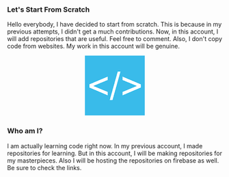 ### Let's Start From Scratch

Hello everybody, I have decided to start from scratch. This is because in my previous attempts, I didn't get a much contributions. Now, in this account, I will add repositories that are useful.
Feel free to comment. Also, I don't copy code from websites. My work in this account will be genuine.

<center><img src="code.png"></center>

### Who am I?

I am actually learning code right now. In my previous account, I made repositories for learning. But in this account, I will be making repositories for my masterpieces. Also I will be hosting the repositories on firebase as well. Be sure to check the links.
